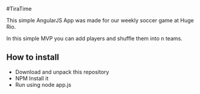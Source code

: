 #TiraTime

This simple AngularJS App was made for our weekly soccer game at Huge Rio.

In this simple MVP you can add players and shuffle them into n teams.

## How to install
* Download and unpack this repository
* NPM Install it
* Run using node app.js
